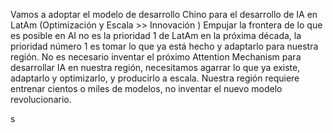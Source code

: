 Vamos a adoptar el modelo de desarrollo Chino para el desarrollo de IA en LatAm (Optimización y Escala >> Innovación ) Empujar la frontera de lo que es posible en AI no es la prioridad 1 de LatAm en la próxima década, la prioridad número 1 es tomar lo que ya está hecho y adaptarlo para nuestra región. 
No es necesario inventar el próximo Attention Mechanism para desarrollar IA en nuestra región, necesitamos agarrar lo que ya existe, adaptarlo y optimizarlo, y producirlo a escala. 
Nuestra región requiere entrenar cientos o miles de modelos, no inventar el nuevo modelo revolucionario.


s